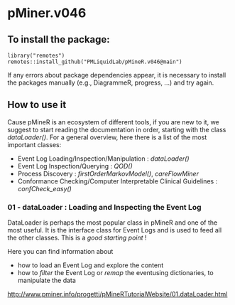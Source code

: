 # pMiner.v046

## To install the package: 
  
```
library("remotes")
remotes::install_github("PMLiquidLab/pMineR.v046@main") 
```

If any errors about package dependencies appear, it is necessary to install the packages manually (e.g., DiagrammeR, progress, ...) and try again.

## How to use it

Cause pMineR is an ecosystem of different tools, if you are new to it, we suggest to start reading the documentation in order, starting with the class *dataLoader()*. For a general overview, here there is a list of the most important classes:

* Event Log Loading/Inspection/Manipulation : *dataLoader()*
* Event Log Inspection/Querying : *QOD()*
* Process Discovery : *firstOrderMarkovModel()*, *careFlowMiner*
* Conformance Checking/Computer Interpretable Clinical Guidelines : *confCheck_easy()*


### 01 - dataLoader : Loading and Inspecting the Event Log

DataLoader is perhaps the most popular class in pMineR and one of the most useful. It is the interface class for Event Logs and is used to feed all the other classes. This is a *good starting point* !

Here you can find information about

* how to load an Event Log and explore the content
* how to *filter* the Event Log or *remap* the eventusing dictionaries, to manipulate the data


http://www.pminer.info/progetti/pMineRTutorialWebsite/01.dataLoader.html

